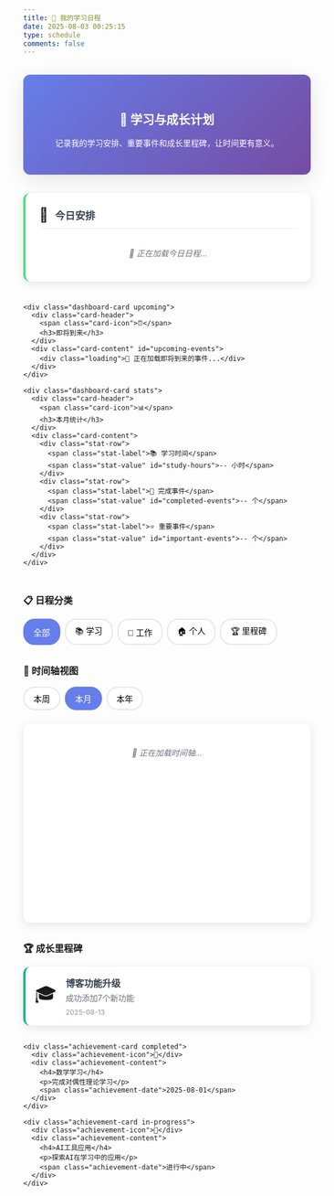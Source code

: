 ```yaml
---
title: 📅 我的学习日程
date: 2025-08-03 00:25:15
type: schedule
comments: false
---
```


<div class="schedule-intro">
  <h2>🎯 学习与成长计划</h2>
  <p>记录我的学习安排、重要事件和成长里程碑，让时间更有意义。</p>
</div>

<div class="schedule-dashboard">
  <div class="dashboard-grid">
    <div class="dashboard-card today">
      <div class="card-header">
        <span class="card-icon">📅</span>
        <h3>今日安排</h3>
      </div>
      <div class="card-content" id="today-events">
        <div class="loading">📡 正在加载今日日程...</div>
      </div>
    </div>
    
    <div class="dashboard-card upcoming">
      <div class="card-header">
        <span class="card-icon">⏰</span>
        <h3>即将到来</h3>
      </div>
      <div class="card-content" id="upcoming-events">
        <div class="loading">📡 正在加载即将到来的事件...</div>
      </div>
    </div>
    
    <div class="dashboard-card stats">
      <div class="card-header">
        <span class="card-icon">📊</span>
        <h3>本月统计</h3>
      </div>
      <div class="card-content">
        <div class="stat-row">
          <span class="stat-label">📚 学习时间</span>
          <span class="stat-value" id="study-hours">-- 小时</span>
        </div>
        <div class="stat-row">
          <span class="stat-label">🎯 完成事件</span>
          <span class="stat-value" id="completed-events">-- 个</span>
        </div>
        <div class="stat-row">
          <span class="stat-label">⭐ 重要事件</span>
          <span class="stat-value" id="important-events">-- 个</span>
        </div>
      </div>
    </div>
  </div>
</div>

<div class="schedule-categories">
  <h3>📋 日程分类</h3>
  <div class="category-filters">
    <button class="category-btn active" data-category="all">全部</button>
    <button class="category-btn" data-category="study">📚 学习</button>
    <button class="category-btn" data-category="work">💼 工作</button>
    <button class="category-btn" data-category="personal">🏠 个人</button>
    <button class="category-btn" data-category="milestone">🏆 里程碑</button>
  </div>
</div>

<div class="schedule-timeline">
  <h3>📅 时间轴视图</h3>
  <div class="timeline-controls">
    <button class="timeline-btn" data-view="week">本周</button>
    <button class="timeline-btn active" data-view="month">本月</button>
    <button class="timeline-btn" data-view="year">本年</button>
  </div>
  <div id="timeline-container">
    <div class="loading">📡 正在加载时间轴...</div>
  </div>
</div>

<div class="achievement-section">
  <h3>🏆 成长里程碑</h3>
  <div class="achievement-grid" id="achievements">
    <div class="achievement-card completed">
      <div class="achievement-icon">🎓</div>
      <div class="achievement-content">
        <h4>博客功能升级</h4>
        <p>成功添加7个新功能</p>
        <span class="achievement-date">2025-08-13</span>
      </div>
    </div>
    
    <div class="achievement-card completed">
      <div class="achievement-icon">🧮</div>
      <div class="achievement-content">
        <h4>数学学习</h4>
        <p>完成对偶性理论学习</p>
        <span class="achievement-date">2025-08-01</span>
      </div>
    </div>
    
    <div class="achievement-card in-progress">
      <div class="achievement-icon">🤖</div>
      <div class="achievement-content">
        <h4>AI工具应用</h4>
        <p>探索AI在学习中的应用</p>
        <span class="achievement-date">进行中</span>
      </div>
    </div>
  </div>
</div>

<style>
.schedule-intro {
  text-align: center;
  margin: 2rem 0;
  padding: 2rem;
  background: linear-gradient(135deg, #667eea 0%, #764ba2 100%);
  color: white;
  border-radius: 12px;
  box-shadow: 0 8px 32px rgba(0,0,0,0.1);
}

.schedule-dashboard {
  margin: 2rem 0;
}

.dashboard-grid {
  display: grid;
  grid-template-columns: repeat(auto-fit, minmax(300px, 1fr));
  gap: 1.5rem;
}

.dashboard-card {
  background: white;
  border-radius: 12px;
  padding: 1.5rem;
  box-shadow: 0 4px 16px rgba(0,0,0,0.1);
  transition: transform 0.3s ease, box-shadow 0.3s ease;
}

.dashboard-card:hover {
  transform: translateY(-4px);
  box-shadow: 0 8px 32px rgba(0,0,0,0.15);
}

.dashboard-card.today {
  border-left: 4px solid #4ade80;
}

.dashboard-card.upcoming {
  border-left: 4px solid #f59e0b;
}

.dashboard-card.stats {
  border-left: 4px solid #8b5cf6;
}

.card-header {
  display: flex;
  align-items: center;
  margin-bottom: 1rem;
  padding-bottom: 0.5rem;
  border-bottom: 2px solid #f3f4f6;
}

.card-icon {
  font-size: 1.5rem;
  margin-right: 0.75rem;
}

.card-header h3 {
  margin: 0;
  font-size: 1.1rem;
  color: #374151;
}

.loading {
  text-align: center;
  color: #6b7280;
  font-style: italic;
  padding: 1rem 0;
}

.event-item {
  padding: 0.75rem 0;
  border-bottom: 1px solid #f3f4f6;
}

.event-item:last-child {
  border-bottom: none;
}

.event-title {
  font-weight: 600;
  color: #374151;
  margin-bottom: 0.25rem;
}

.event-time {
  font-size: 0.875rem;
  color: #6b7280;
}

.stat-row {
  display: flex;
  justify-content: space-between;
  align-items: center;
  padding: 0.5rem 0;
}

.stat-label {
  color: #6b7280;
  font-size: 0.9rem;
}

.stat-value {
  font-weight: bold;
  color: #374151;
  font-size: 1.1rem;
}

.schedule-categories,
.schedule-timeline {
  margin: 2rem 0;
}

.category-filters,
.timeline-controls {
  display: flex;
  flex-wrap: wrap;
  gap: 0.5rem;
  margin-top: 1rem;
}

.category-btn,
.timeline-btn {
  padding: 0.5rem 1rem;
  border: 2px solid #e5e7eb;
  background: white;
  border-radius: 20px;
  cursor: pointer;
  transition: all 0.3s ease;
  font-size: 0.9rem;
}

.category-btn:hover,
.timeline-btn:hover {
  border-color: #667eea;
  color: #667eea;
}

.category-btn.active,
.timeline-btn.active {
  background: #667eea;
  color: white;
  border-color: #667eea;
}

#timeline-container {
  margin-top: 1.5rem;
  min-height: 300px;
  background: white;
  border-radius: 12px;
  padding: 1.5rem;
  box-shadow: 0 4px 16px rgba(0,0,0,0.1);
}

.achievement-section {
  margin: 2rem 0;
}

.achievement-grid {
  display: grid;
  grid-template-columns: repeat(auto-fit, minmax(280px, 1fr));
  gap: 1rem;
  margin-top: 1rem;
}

.achievement-card {
  display: flex;
  align-items: center;
  padding: 1rem;
  background: white;
  border-radius: 12px;
  box-shadow: 0 4px 16px rgba(0,0,0,0.1);
  transition: transform 0.3s ease;
}

.achievement-card:hover {
  transform: translateY(-2px);
}

.achievement-card.completed {
  border-left: 4px solid #10b981;
}

.achievement-card.in-progress {
  border-left: 4px solid #f59e0b;
}

.achievement-icon {
  font-size: 2rem;
  margin-right: 1rem;
  flex-shrink: 0;
}

.achievement-content h4 {
  margin: 0 0 0.25rem 0;
  font-size: 1rem;
  color: #374151;
}

.achievement-content p {
  margin: 0 0 0.5rem 0;
  font-size: 0.875rem;
  color: #6b7280;
}

.achievement-date {
  font-size: 0.75rem;
  color: #9ca3af;
  font-weight: 500;
}

/* 暗黑模式适配 */
[data-theme="dark"] .dashboard-card,
[data-theme="dark"] #timeline-container,
[data-theme="dark"] .achievement-card {
  background: #2d3748;
  color: #e2e8f0;
}

[data-theme="dark"] .card-header h3,
[data-theme="dark"] .event-title,
[data-theme="dark"] .stat-value,
[data-theme="dark"] .achievement-content h4 {
  color: #e2e8f0;
}

[data-theme="dark"] .category-btn,
[data-theme="dark"] .timeline-btn {
  background: #2d3748;
  border-color: #4a5568;
  color: #e2e8f0;
}

/* 响应式设计 */
@media (max-width: 768px) {
  .schedule-intro {
    padding: 1.5rem;
  }
  
  .dashboard-grid {
    grid-template-columns: 1fr;
  }
  
  .category-filters,
  .timeline-controls {
    justify-content: flex-start;
  }
}
</style>

<script>
document.addEventListener('DOMContentLoaded', function() {
  // 模拟加载今日事件
  setTimeout(() => {
    const todayEventsContainer = document.getElementById('today-events');
    todayEventsContainer.innerHTML = `
      <div class="event-item">
        <div class="event-title">📚 数学分析学习</div>
        <div class="event-time">09:00 - 11:00</div>
      </div>
      <div class="event-item">
        <div class="event-title">💻 博客功能测试</div>
        <div class="event-time">14:00 - 16:00</div>
      </div>
      <div class="event-item">
        <div class="event-title">🤖 AI工具探索</div>
        <div class="event-time">19:00 - 21:00</div>
      </div>
    `;
  }, 1000);
  
  // 模拟加载即将到来的事件
  setTimeout(() => {
    const upcomingEventsContainer = document.getElementById('upcoming-events');
    upcomingEventsContainer.innerHTML = `
      <div class="event-item">
        <div class="event-title">🎯 博客文章撰写</div>
        <div class="event-time">明天 10:00</div>
      </div>
      <div class="event-item">
        <div class="event-title">📖 英语口语练习</div>
        <div class="event-time">后天 15:00</div>
      </div>
      <div class="event-item">
        <div class="event-title">🏆 月度学习总结</div>
        <div class="event-time">本月底</div>
      </div>
    `;
  }, 1500);
  
  // 模拟统计数据
  setTimeout(() => {
    document.getElementById('study-hours').textContent = '45 小时';
    document.getElementById('completed-events').textContent = '12 个';
    document.getElementById('important-events').textContent = '3 个';
  }, 800);
  
  // 模拟时间轴加载
  setTimeout(() => {
    const timelineContainer = document.getElementById('timeline-container');
    timelineContainer.innerHTML = `
      <div style="text-align: center; padding: 2rem;">
        <div style="font-size: 2rem; margin-bottom: 1rem;">📊</div>
        <h4>本月学习时间分布</h4>
        <div style="margin-top: 1rem; color: #6b7280;">
          <p>📚 数学学习: 18小时</p>
          <p>💻 技术实践: 15小时</p>
          <p>🗣️ 语言学习: 8小时</p>
          <p>🤖 AI探索: 4小时</p>
        </div>
      </div>
    `;
  }, 2000);
  
  // 分类过滤功能
  const categoryBtns = document.querySelectorAll('.category-btn');
  categoryBtns.forEach(btn => {
    btn.addEventListener('click', function() {
      categoryBtns.forEach(b => b.classList.remove('active'));
      this.classList.add('active');
      
      const category = this.getAttribute('data-category');
      console.log(`切换到分类: ${category}`);
      // 这里可以添加实际的过滤逻辑
    });
  });
  
  // 时间轴视图切换
  const timelineBtns = document.querySelectorAll('.timeline-btn');
  timelineBtns.forEach(btn => {
    btn.addEventListener('click', function() {
      timelineBtns.forEach(b => b.classList.remove('active'));
      this.classList.add('active');
      
      const view = this.getAttribute('data-view');
      console.log(`切换到视图: ${view}`);
      // 这里可以添加实际的视图切换逻辑
    });
  });
  
  // Google Calendar API集成 (需要实际的API密钥和配置)
  // 这里可以添加真实的Google Calendar数据获取逻辑
});
</script>
